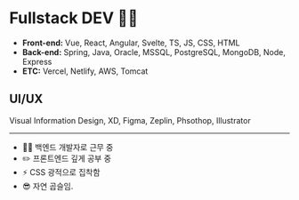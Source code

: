 <!--
**NINE-J/NINE-J** is a ✨ _special_ ✨ repository because its `README.md` (this file) appears on your GitHub profile.

Here are some ideas to get you started:

- 🔭 I’m currently working on ...
- 🌱 I’m currently learning ...
- 👯 I’m looking to collaborate on ...
- 🤔 I’m looking for help with ...
- 💬 Ask me about ...
- 📫 How to reach me: ...
- 😄 Pronouns: ...
- ⚡ Fun fact: ...
-->
# Fullstack DEV 🧑‍💻
- **Front-end:** Vue, React, Angular, Svelte, TS, JS, CSS, HTML
- **Back-end:** Spring, Java, Oracle, MSSQL, PostgreSQL, MongoDB, Node, Express
- **ETC:** Vercel, Netlify, AWS, Tomcat

## UI/UX
Visual Information Design,
XD, Figma, Zeplin, Phsothop, Illustrator

---

- 🧑‍💻 백엔드 개발자로 근무 중
- ✏️ 프론트엔드 깊게 공부 중
- ⚡ CSS 광적으로 집착함
- 😎 자연 곱슬임.
